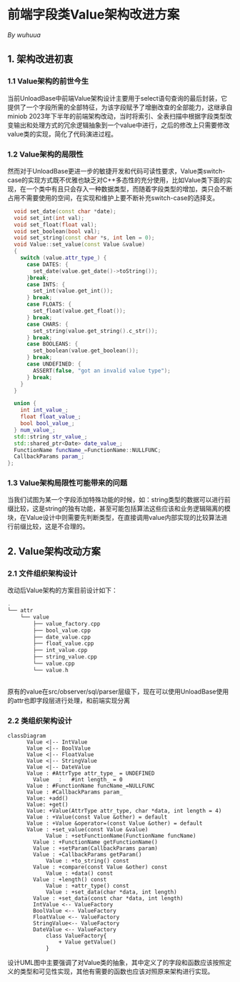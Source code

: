 # 前端字段类Value架构改进方案

*By wuhuua*

## 1. 架构改进初衷

### 1.1 Value架构的前世今生

当前UnloadBase中前端Value架构设计主要用于select语句查询的最后封装，它提供了一个字段所需的全部特征，为该字段赋予了增删改查的全部能力，这继承自miniob 2023年下半年的前端架构改动，当时将索引、全表扫描中根据字段类型改变输出和处理方式的冗余逻辑抽象到一个value中进行，之后的修改上只需要修改value类的实现，简化了代码演进过程。

### 1.2 Value架构的局限性

然而对于UnloadBase更进一步的敏捷开发和代码可读性要求，Value类switch-case的实现方式既不优雅也缺乏对C++多态性的充分使用，比如Value类下面的实现，在一个类中有且只会存入一种数据类型，而随着字段类型的增加，类只会不断占用不需要使用的空间，在实现和维护上要不断补充switch-case的选择支。

```c++
  void set_date(const char *date);
  void set_int(int val);
  void set_float(float val);
  void set_boolean(bool val);
  void set_string(const char *s, int len = 0);
  void Value::set_value(const Value &value)
  {
    switch (value.attr_type_) {
      case DATES: {
        set_date(value.get_date()->toString());
      }break;
      case INTS: {
        set_int(value.get_int());
      } break;
      case FLOATS: {
        set_float(value.get_float());
      } break;
      case CHARS: {
        set_string(value.get_string().c_str());
      } break;
      case BOOLEANS: {
        set_boolean(value.get_boolean());
      } break;
      case UNDEFINED: {
        ASSERT(false, "got an invalid value type");
      } break;
    }
  }

  union {
    int int_value_;
    float float_value_;
    bool bool_value_;
  } num_value_;
  std::string str_value_;
  std::shared_ptr<Date> date_value_;
  FunctionName funcName_=FunctionName::NULLFUNC;
  CallbackParams param_;
};
```

### 1.3 Value架构局限性可能带来的问题

当我们试图为某一个字段添加特殊功能的时候，如：string类型的数据可以进行前缀比较，这是string的独有功能，甚至可能包括算法这些应该和业务逻辑隔离的模块，在Value设计中则需要先判断类型，在直接调用value内部实现的比较算法进行前缀比较，这是不合理的。

## 2. Value架构改动方案

### 2.1 文件组织架构设计

改动后Value架构的方案目前设计如下：

```c++
.
└── attr
    └── value
        ├── value_factory.cpp
        ├── bool_value.cpp
        ├── date_value.cpp
        ├── float_value.cpp
        ├── int_value.cpp
        ├── string_value.cpp
        └── value.cpp
        └── value.h
  
```

原有的value在src/observer/sql/parser层级下，现在可以使用UnloadBase使用的attr也即字段层进行处理，和前端实现分离



### 2.2 类组织架构设计

```mermaid
classDiagram
      Value <|-- IntValue
      Value <|-- BoolValue
      Value <|-- FloatValue
      Value <|-- StringValue
      Value <|-- DateValue
      Value : #AttrType attr_type_ = UNDEFINED
  		Value	:	#int length_ = 0
      Value : #FunctionName funcName_=NULLFUNC
      Value : #CallbackParams param_
      Value: +add()
      Value: +get()
      Value: +Value(AttrType attr_type, char *data, int length = 4) 
      Value : +Value(const Value &other) = default
      Value : +Value &operator=(const Value &other) = default
      Value : +set_value(const Value &value)
			Value : +setFunctionName(FunctionName funcName)
  		Value : +FunctionName getFunctionName()
  		Value : +setParam(CallbackParams param)
  		Value : +CallbackParams getParam()
			Value : +to_string() const
  		Value : +compare(const Value &other) const
			Value : +data() const
  		Value : +length() const
			Value : +attr_type() const
			Value : +set_data(char *data, int length)
  		Value : +set_data(const char *data, int length)
  		IntValue <-- ValueFactory
  		BoolValue <-- ValueFactory
  		FloatValue <-- ValueFactory
  		StringValue<-- ValueFactory
  		DateValue <-- ValueFactory
 			class ValueFactory{
 				+ Value getValue()
 			}

```

设计UML图中主要强调了对Value类的抽象，其中定义了的字段和函数应该按照定义的类型和可见性实现，其他有需要的函数也应该对照原来架构进行实现。